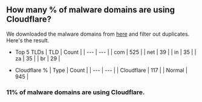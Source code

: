 ## How many % of malware domains are using Cloudflare?


We downloaded the malware domains from [here](https://urlhaus.abuse.ch) and filter out duplicates.
Here's the result.


[//]: # (start replacement)


- Top 5 TLDs
| TLD | Count |
| --- | --- |
| com | 525 |
| net | 39 |
| in | 35 |
| za | 35 |
| br | 29 |


- Cloudflare %
| Type | Count |
| --- | --- |
| Cloudflare | 117 |
| Normal | 945 |


### 11% of malware domains are using Cloudflare.